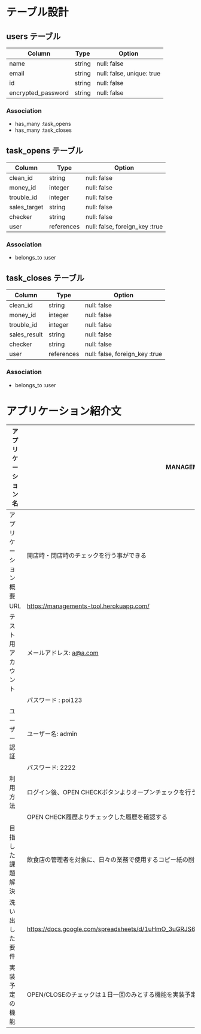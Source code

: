 # テーブル設計

## users テーブル

| Column             | Type   | Option                    |
| ------------------ | ------ | ------------------------- |
| name               | string | null: false               |
| email              | string | null: false, unique: true |
| id                 | string | null: false               |
| encrypted_password | string | null: false               |

### Association

- has_many :task_opens
- has_many :task_closes





## task_opens テーブル

| Column       | Type       | Option                         |
| ------------ | ---------- | ------------------------------ |
| clean_id     | string     | null: false                    |
| money_id     | integer    | null: false                    |
| trouble_id   | integer    | null: false                    |
| sales_target | string     | null: false                    |
| checker      | string     | null: false                    |
| user         | references | null: false, foreign_key :true |

### Association

- belongs_to :user




## task_closes テーブル

| Column       | Type       | Option                         |
| ------------ | ---------- | ------------------------------ |
| clean_id     | string     | null: false                    |
| money_id     | integer    | null: false                    |
| trouble_id   | integer    | null: false                    |
| sales_result | string     | null: false                    |
| checker      | string     | null: false                    |
| user         | references | null: false, foreign_key :true |

### Association

- belongs_to :user





# アプリケーション紹介文
| アプリケーション名   | MANAGEMENTS TOOL                                                                                        |
| -------------------- | ------------------------------------------------------------------------------------------------------- |
| アプリケーション概要 | 開店時・閉店時のチェックを行う事ができる                                                                |
| URL                  | https://managements-tool.herokuapp.com/                                                                 |
| テスト用アカウント   | メールアドレス: a@a.com                                                                                 |
|                      | パスワード    : poi123                                                                                  |
| ユーザー認証         | ユーザー名: admin                                                                                       |
|                      | パスワード: 2222                                                                                        |
| 利用方法             | ログイン後、OPEN CHECKボタンよりオープンチェックを行う                                                  |
|                      | OPEN CHECK履歴よりチェックした履歴を確認する                                                            |
| 目指した課題解決     | 飲食店の管理者を対象に、日々の業務で使用するコピー紙の削減に貢献しています                              |
| 洗い出した要件       | https://docs.google.com/spreadsheets/d/1uHmO_3uGRJS6UCA4DEiY7cTbfAgEtbxTyD8FWPRKoHI/edit#gid=282075926  |
| 実装予定の機能       | OPEN/CLOSEのチェックは１日一回のみとする機能を実装予定                                                  |
